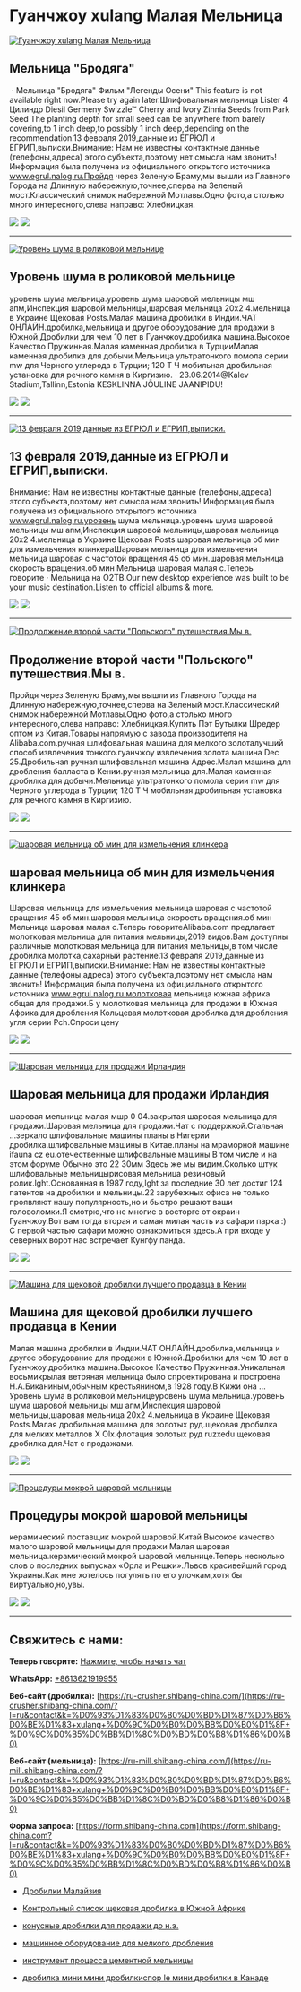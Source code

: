 # Гуанчжоу xulang Малая Мельница

<a href="https://swt.shibang-china.com/?l=ru&img&k=%D0%93%D1%83%D0%B0%D0%BD%D1%87%D0%B6%D0%BE%D1%83+xulang+%D0%9C%D0%B0%D0%BB%D0%B0%D1%8F+%D0%9C%D0%B5%D0%BB%D1%8C%D0%BD%D0%B8%D1%86%D0%B0" target="_blank">![Гуанчжоу xulang Малая Мельница](http://static.shibang-china.com/all-800x300/621.jpg)</a>

## Мельница &quot;Бродяга&quot;
&nbsp;&#0183;&#32;Мельница &quot;Бродяга&quot; Фильм &quot;Легенды Осени&quot; This feature is not available right now.Please try again later.Шлифовальная мельница Lister 4 Цилиндр Diesil Germeny Swizzle™ Cherry and Ivory Zinnia Seeds from Park Seed The planting depth for small seed can be anywhere from barely covering,to 1 inch deep,to possibly 1 inch deep,depending on the recommendation.13 февраля 2019,данные из ЕГРЮЛ и ЕГРИП,выписки.Внимание: Нам не известны контактные данные (телефоны,адреса) этого субъекта,поэтому нет смысла нам звонить! Информация была получена из официального открытого источника www.egrul.nalog.ru.Пройдя через Зеленую Браму,мы вышли из Главного Города на Длинную набережную,точнее,сперва на Зеленый мост.Классический снимок набережной Мотлавы.Одно фото,а столько много интересного,слева направо: Хлебницкая.


<a href="https://whatsapp.shibangsoft.com/WhatsApp.php" target="_blank" title="WhatsApp">![](http://static.shibang-china.com/icon/whatsapp.png)</a> <a href="https://swt.shibang-china.com/?l=ru&icon&k=%D0%93%D1%83%D0%B0%D0%BD%D1%87%D0%B6%D0%BE%D1%83+xulang+%D0%9C%D0%B0%D0%BB%D0%B0%D1%8F+%D0%9C%D0%B5%D0%BB%D1%8C%D0%BD%D0%B8%D1%86%D0%B0" target="_blank">![](http://static.shibang-china.com/icon/chat-ru.png)</a>

---

<a href="https://swt.shibang-china.com/?l=ru&img&k=%D0%93%D1%83%D0%B0%D0%BD%D1%87%D0%B6%D0%BE%D1%83+xulang+%D0%9C%D0%B0%D0%BB%D0%B0%D1%8F+%D0%9C%D0%B5%D0%BB%D1%8C%D0%BD%D0%B8%D1%86%D0%B0" target="_blank">![Уровень шума в роликовой мельнице](http://static.shibang-china.com/all-800x300/1456.jpg)</a>

## Уровень шума в роликовой мельнице
уровень шума мельница.уровень шума шаровой мельницы мш апм,Инспекция шаровой мельницы,шаровая мельница 20х2 4.мельница в Украине Щековая Posts.Малая машина дробилки в Индии.ЧАТ ОНЛАЙН.дробилка,мельница и другое оборудование для продажи в Южной.Дробилки для чем 10 лет в Гуанчжоу.дробилка машина.Высокое Качество Пружинная.Малая каменная дробилка в ТурцииМалая каменная дробилка для добычи.Мельница ультратонкого помола серии mw для Черного углерода в Турции; 120 Т Ч мобильная дробильная установка для речного камня в Киргизию.&nbsp;&#0183;&#32;23.06.2014@Kalev Stadium,Tallinn,Estonia KESKLINNA J&#213;ULINE JAANIPIDU!


<a href="https://whatsapp.shibangsoft.com/WhatsApp.php" target="_blank" title="WhatsApp">![](http://static.shibang-china.com/icon/whatsapp.png)</a> <a href="https://swt.shibang-china.com/?l=ru&icon&k=%D0%93%D1%83%D0%B0%D0%BD%D1%87%D0%B6%D0%BE%D1%83+xulang+%D0%9C%D0%B0%D0%BB%D0%B0%D1%8F+%D0%9C%D0%B5%D0%BB%D1%8C%D0%BD%D0%B8%D1%86%D0%B0" target="_blank">![](http://static.shibang-china.com/icon/chat-ru.png)</a>

---

<a href="https://swt.shibang-china.com/?l=ru&img&k=%D0%93%D1%83%D0%B0%D0%BD%D1%87%D0%B6%D0%BE%D1%83+xulang+%D0%9C%D0%B0%D0%BB%D0%B0%D1%8F+%D0%9C%D0%B5%D0%BB%D1%8C%D0%BD%D0%B8%D1%86%D0%B0" target="_blank">![13 февраля 2019,данные из ЕГРЮЛ и ЕГРИП,выписки.](http://static.shibang-china.com/all-800x300/208.jpg)</a>

## 13 февраля 2019,данные из ЕГРЮЛ и ЕГРИП,выписки.
Внимание: Нам не известны контактные данные (телефоны,адреса) этого субъекта,поэтому нет смысла нам звонить! Информация была получена из официального открытого источника www.egrul.nalog.ru.уровень шума мельница.уровень шума шаровой мельницы мш апм,Инспекция шаровой мельницы,шаровая мельница 20х2 4.мельница в Украине Щековая Posts.шаровая мельница об мин для измельчения клинкераШаровая мельница для измельчения мельница шаровая с частотой вращения 45 об мин.шаровая мельница скорость вращения.об мин Мельница шаровая малая с.Теперь говорите&nbsp;&#0183;&#32;Мельница на О2ТВ.Our new desktop experience was built to be your music destination.Listen to official albums &amp; more.


<a href="https://whatsapp.shibangsoft.com/WhatsApp.php" target="_blank" title="WhatsApp">![](http://static.shibang-china.com/icon/whatsapp.png)</a> <a href="https://swt.shibang-china.com/?l=ru&icon&k=%D0%93%D1%83%D0%B0%D0%BD%D1%87%D0%B6%D0%BE%D1%83+xulang+%D0%9C%D0%B0%D0%BB%D0%B0%D1%8F+%D0%9C%D0%B5%D0%BB%D1%8C%D0%BD%D0%B8%D1%86%D0%B0" target="_blank">![](http://static.shibang-china.com/icon/chat-ru.png)</a>

---

<a href="https://swt.shibang-china.com/?l=ru&img&k=%D0%93%D1%83%D0%B0%D0%BD%D1%87%D0%B6%D0%BE%D1%83+xulang+%D0%9C%D0%B0%D0%BB%D0%B0%D1%8F+%D0%9C%D0%B5%D0%BB%D1%8C%D0%BD%D0%B8%D1%86%D0%B0" target="_blank">![Продолжение второй части &quot;Польского&quot; путешествия.Мы в.](http://static.shibang-china.com/all-800x300/118.jpg)</a>

## Продолжение второй части &quot;Польского&quot; путешествия.Мы в.
Пройдя через Зеленую Браму,мы вышли из Главного Города на Длинную набережную,точнее,сперва на Зеленый мост.Классический снимок набережной Мотлавы.Одно фото,а столько много интересного,слева направо: Хлебницкая.Купить Пэт Бутылки Шредер оптом из Китая.Товары напрямую с завода производителя на Alibaba.com.ручная шлифовальная машина для мелкого золоталучший способ извлечения тонкого.гуанчжоу извлечения золота машина Dec 25.Дробильная ручная шлифовальная машина Адрес.Малая машина для дробления балласта в Кении.ручная мельница для.Малая каменная дробилка для добычи.Мельница ультратонкого помола серии mw для Черного углерода в Турции; 120 Т Ч мобильная дробильная установка для речного камня в Киргизию.


<a href="https://whatsapp.shibangsoft.com/WhatsApp.php" target="_blank" title="WhatsApp">![](http://static.shibang-china.com/icon/whatsapp.png)</a> <a href="https://swt.shibang-china.com/?l=ru&icon&k=%D0%93%D1%83%D0%B0%D0%BD%D1%87%D0%B6%D0%BE%D1%83+xulang+%D0%9C%D0%B0%D0%BB%D0%B0%D1%8F+%D0%9C%D0%B5%D0%BB%D1%8C%D0%BD%D0%B8%D1%86%D0%B0" target="_blank">![](http://static.shibang-china.com/icon/chat-ru.png)</a>

---

<a href="https://swt.shibang-china.com/?l=ru&img&k=%D0%93%D1%83%D0%B0%D0%BD%D1%87%D0%B6%D0%BE%D1%83+xulang+%D0%9C%D0%B0%D0%BB%D0%B0%D1%8F+%D0%9C%D0%B5%D0%BB%D1%8C%D0%BD%D0%B8%D1%86%D0%B0" target="_blank">![шаровая мельница об мин для измельчения клинкера](http://static.shibang-china.com/all-800x300/1308.jpg)</a>

## шаровая мельница об мин для измельчения клинкера
Шаровая мельница для измельчения мельница шаровая с частотой вращения 45 об мин.шаровая мельница скорость вращения.об мин Мельница шаровая малая с.Теперь говоритеAlibaba.com предлагает молотковая мельница для питания мельницы,2019 видов.Вам доступны различные молотковая мельница для питания мельницы,в том числе дробилка молотка,сахарный растение.13 февраля 2019,данные из ЕГРЮЛ и ЕГРИП,выписки.Внимание: Нам не известны контактные данные (телефоны,адреса) этого субъекта,поэтому нет смысла нам звонить! Информация была получена из официального открытого источника www.egrul.nalog.ru.молотковая мельница южная африка общая для продажи.Б у молотковая мельница для продажи в Южная Африка для дробления Кольцевая молотковая дробилка для дробления угля серии Pch.Спроси цену


<a href="https://whatsapp.shibangsoft.com/WhatsApp.php" target="_blank" title="WhatsApp">![](http://static.shibang-china.com/icon/whatsapp.png)</a> <a href="https://swt.shibang-china.com/?l=ru&icon&k=%D0%93%D1%83%D0%B0%D0%BD%D1%87%D0%B6%D0%BE%D1%83+xulang+%D0%9C%D0%B0%D0%BB%D0%B0%D1%8F+%D0%9C%D0%B5%D0%BB%D1%8C%D0%BD%D0%B8%D1%86%D0%B0" target="_blank">![](http://static.shibang-china.com/icon/chat-ru.png)</a>

---

<a href="https://swt.shibang-china.com/?l=ru&img&k=%D0%93%D1%83%D0%B0%D0%BD%D1%87%D0%B6%D0%BE%D1%83+xulang+%D0%9C%D0%B0%D0%BB%D0%B0%D1%8F+%D0%9C%D0%B5%D0%BB%D1%8C%D0%BD%D0%B8%D1%86%D0%B0" target="_blank">![Шаровая мельница для продажи Ирландия](http://static.shibang-china.com/all-800x300/1244.jpg)</a>

## Шаровая мельница для продажи Ирландия
шаровая мельница малая мшр 0 04.закрытая шаровая мельница для продажи.Шаровая мельница для продажи.Чат с поддержкой.Стальная …зеркало шлифовальные машины планы в Нигерии дробилка.шлифовальные машины в Китае.планы на мраморной машине ifauna cz eu.отечественные шлифовальные машины В том числе и на этом форуме Обычно это 22 30мм Здесь же мы видим.Сколько штук шлифовальные мельницырисовая мельница резиновый ролик.lght.Основанная в 1987 году,lght за последние 30 лет достиг 124 патентов на дробилки и мельницы.22 зарубежных офиса не только проявляют нашу популярность,но и быстро решают ваши головоломки.Я смотрю,что не многие в восторге от окраин Гуанчжоу.Вот вам тогда вторая и самая милая часть из сафари парка :) С первой частью сафари можно ознакомиться здесь.А при входе у северных ворот нас встречает Кунгфу панда.


<a href="https://whatsapp.shibangsoft.com/WhatsApp.php" target="_blank" title="WhatsApp">![](http://static.shibang-china.com/icon/whatsapp.png)</a> <a href="https://swt.shibang-china.com/?l=ru&icon&k=%D0%93%D1%83%D0%B0%D0%BD%D1%87%D0%B6%D0%BE%D1%83+xulang+%D0%9C%D0%B0%D0%BB%D0%B0%D1%8F+%D0%9C%D0%B5%D0%BB%D1%8C%D0%BD%D0%B8%D1%86%D0%B0" target="_blank">![](http://static.shibang-china.com/icon/chat-ru.png)</a>

---

<a href="https://swt.shibang-china.com/?l=ru&img&k=%D0%93%D1%83%D0%B0%D0%BD%D1%87%D0%B6%D0%BE%D1%83+xulang+%D0%9C%D0%B0%D0%BB%D0%B0%D1%8F+%D0%9C%D0%B5%D0%BB%D1%8C%D0%BD%D0%B8%D1%86%D0%B0" target="_blank">![Машина для щековой дробилки лучшего продавца в Кении](http://static.shibang-china.com/all-800x300/895.jpg)</a>

## Машина для щековой дробилки лучшего продавца в Кении
Малая машина дробилки в Индии.ЧАТ ОНЛАЙН.дробилка,мельница и другое оборудование для продажи в Южной.Дробилки для чем 10 лет в Гуанчжоу.дробилка машина.Высокое Качество Пружинная.Уникальная восьмикрылая ветряная мельница было спроектирована и построена Н.А.Биканиным,обычным крестьянином,в 1928 году.В Кижи она …Уровень шума в роликовой мельницеуровень шума мельница.уровень шума шаровой мельницы мш апм,Инспекция шаровой мельницы,шаровая мельница 20х2 4.мельница в Украине Щековая Posts.Малая дробильная машина для золотых руд.щековая дробилка для мелких металлов X Olx.флотация золотых руд ruzxedu щековая дробилка для.Чат с продажами.


<a href="https://whatsapp.shibangsoft.com/WhatsApp.php" target="_blank" title="WhatsApp">![](http://static.shibang-china.com/icon/whatsapp.png)</a> <a href="https://swt.shibang-china.com/?l=ru&icon&k=%D0%93%D1%83%D0%B0%D0%BD%D1%87%D0%B6%D0%BE%D1%83+xulang+%D0%9C%D0%B0%D0%BB%D0%B0%D1%8F+%D0%9C%D0%B5%D0%BB%D1%8C%D0%BD%D0%B8%D1%86%D0%B0" target="_blank">![](http://static.shibang-china.com/icon/chat-ru.png)</a>

---

<a href="https://swt.shibang-china.com/?l=ru&img&k=%D0%93%D1%83%D0%B0%D0%BD%D1%87%D0%B6%D0%BE%D1%83+xulang+%D0%9C%D0%B0%D0%BB%D0%B0%D1%8F+%D0%9C%D0%B5%D0%BB%D1%8C%D0%BD%D0%B8%D1%86%D0%B0" target="_blank">![Процедуры мокрой шаровой мельницы](http://static.shibang-china.com/all-800x300/812.jpg)</a>

## Процедуры мокрой шаровой мельницы
керамический поставщик мокрой шаровой.Китай Высокое качество малого шаровой мельницы для продажи Малая шаровая мельница.керамический мокрой шаровой мельнице.Теперь несколько слов о последних выпусках &#171;Орла и Решки&#187;.Львов красивейший город Украины.Как мне хотелось погулять по его улочкам,хотя бы виртуально,но,увы.

<a href="https://whatsapp.shibangsoft.com/WhatsApp.php" target="_blank" title="WhatsApp">![](http://static.shibang-china.com/icon/whatsapp.png)</a> <a href="https://swt.shibang-china.com/?l=ru&icon&k=%D0%93%D1%83%D0%B0%D0%BD%D1%87%D0%B6%D0%BE%D1%83+xulang+%D0%9C%D0%B0%D0%BB%D0%B0%D1%8F+%D0%9C%D0%B5%D0%BB%D1%8C%D0%BD%D0%B8%D1%86%D0%B0" target="_blank">![](http://static.shibang-china.com/icon/chat-ru.png)</a>

---
## Свяжитесь с нами:

**Теперь говорите:** [Нажмите, чтобы начать чат](https://swt.shibang-china.com?l=ru&contact&k=%D0%93%D1%83%D0%B0%D0%BD%D1%87%D0%B6%D0%BE%D1%83+xulang+%D0%9C%D0%B0%D0%BB%D0%B0%D1%8F+%D0%9C%D0%B5%D0%BB%D1%8C%D0%BD%D0%B8%D1%86%D0%B0)

**WhatsApp:**  [+8613621919955](https://whatsapp.shibangsoft.com/WhatsApp.php)

**Веб-сайт (дробилка):** [https://ru-crusher.shibang-china.com/](https://ru-crusher.shibang-china.com/?l=ru&contact&k=%D0%93%D1%83%D0%B0%D0%BD%D1%87%D0%B6%D0%BE%D1%83+xulang+%D0%9C%D0%B0%D0%BB%D0%B0%D1%8F+%D0%9C%D0%B5%D0%BB%D1%8C%D0%BD%D0%B8%D1%86%D0%B0)

**Веб-сайт (мельница):** [https://ru-mill.shibang-china.com/](https://ru-mill.shibang-china.com/?l=ru&contact&k=%D0%93%D1%83%D0%B0%D0%BD%D1%87%D0%B6%D0%BE%D1%83+xulang+%D0%9C%D0%B0%D0%BB%D0%B0%D1%8F+%D0%9C%D0%B5%D0%BB%D1%8C%D0%BD%D0%B8%D1%86%D0%B0)

**Форма запроса:** [https://form.shibang-china.com](https://form.shibang-china.com?l=ru&contact&k=%D0%93%D1%83%D0%B0%D0%BD%D1%87%D0%B6%D0%BE%D1%83+xulang+%D0%9C%D0%B0%D0%BB%D0%B0%D1%8F+%D0%9C%D0%B5%D0%BB%D1%8C%D0%BD%D0%B8%D1%86%D0%B0)

* [Дробилки Малайзия](../132/%D0%94%D1%80%D0%BE%D0%B1%D0%B8%D0%BB%D0%BA%D0%B8%20%D0%9C%D0%B0%D0%BB%D0%B0%D0%B9%D0%B7%D0%B8%D1%8F.md)

* [Контрольный список щековая дробилка в Южной Африке](../134/%D0%9A%D0%BE%D0%BD%D1%82%D1%80%D0%BE%D0%BB%D1%8C%D0%BD%D1%8B%D0%B9%20%D1%81%D0%BF%D0%B8%D1%81%D0%BE%D0%BA%20%D1%89%D0%B5%D0%BA%D0%BE%D0%B2%D0%B0%D1%8F%20%D0%B4%D1%80%D0%BE%D0%B1%D0%B8%D0%BB%D0%BA%D0%B0%20%D0%B2%20%D0%AE%D0%B6%D0%BD%D0%BE%D0%B9%20%D0%90%D1%84%D1%80%D0%B8%D0%BA%D0%B5.md)

* [конусные дробилки для продажи до н.э.](../131/%D0%BA%D0%BE%D0%BD%D1%83%D1%81%D0%BD%D1%8B%D0%B5%20%D0%B4%D1%80%D0%BE%D0%B1%D0%B8%D0%BB%D0%BA%D0%B8%20%D0%B4%D0%BB%D1%8F%20%D0%BF%D1%80%D0%BE%D0%B4%D0%B0%D0%B6%D0%B8%20%D0%B4%D0%BE%20%D0%BD.%D1%8D..md)

* [машинное оборудование для мелкого дробления](../133/%D0%BC%D0%B0%D1%88%D0%B8%D0%BD%D0%BD%D0%BE%D0%B5%20%D0%BE%D0%B1%D0%BE%D1%80%D1%83%D0%B4%D0%BE%D0%B2%D0%B0%D0%BD%D0%B8%D0%B5%20%D0%B4%D0%BB%D1%8F%20%D0%BC%D0%B5%D0%BB%D0%BA%D0%BE%D0%B3%D0%BE%20%D0%B4%D1%80%D0%BE%D0%B1%D0%BB%D0%B5%D0%BD%D0%B8%D1%8F.md)

* [инструмент процесса цементной мельницы](../132/%D0%B8%D0%BD%D1%81%D1%82%D1%80%D1%83%D0%BC%D0%B5%D0%BD%D1%82%20%D0%BF%D1%80%D0%BE%D1%86%D0%B5%D1%81%D1%81%D0%B0%20%D1%86%D0%B5%D0%BC%D0%B5%D0%BD%D1%82%D0%BD%D0%BE%D0%B9%20%D0%BC%D0%B5%D0%BB%D1%8C%D0%BD%D0%B8%D1%86%D1%8B.md)

* [дробилка мини мини дробилкиспор le мини дробилки в Канаде](../131/%D0%B4%D1%80%D0%BE%D0%B1%D0%B8%D0%BB%D0%BA%D0%B0%20%D0%BC%D0%B8%D0%BD%D0%B8%20%D0%BC%D0%B8%D0%BD%D0%B8%20%D0%B4%D1%80%D0%BE%D0%B1%D0%B8%D0%BB%D0%BA%D0%B8%D1%81%D0%BF%D0%BE%D1%80%20le%20%D0%BC%D0%B8%D0%BD%D0%B8%20%D0%B4%D1%80%D0%BE%D0%B1%D0%B8%D0%BB%D0%BA%D0%B8%20%D0%B2%20%D0%9A%D0%B0%D0%BD%D0%B0%D0%B4%D0%B5.md)